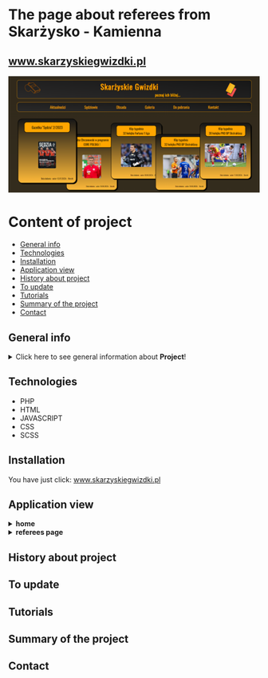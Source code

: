 # The page about referees from Skarżysko - Kamienna <br> 
## www.skarzyskiegwizdki.pl 
![a screenshot presenting the front page of the project website](./images/README/home.png)

# Content of project
* [General info](#general-info)
* [Technologies](#technologies)
* [Installation](#installation)
* [Application view](#application-view)
* [History about project](#history-about-project)
* [To update](#to-update)
* [Tutorials](#tutorials)
* [Summary of the project](#summary-of-the-project)
* [Contact](#contact)

## General info
<details>
<summary>Click here to see general information about <b>Project</b>!</summary>
This page is about the referees from Skarżysko - Kamienna. In this page you can find more information about refeeres from Skarżysko.
<b> subpage: Sędziowie </b>. You can find out, where people of our section will be "whistle" on the week.(<b> subpage: Obsada </b>)
</details>


## Technologies
<ul>
<li>PHP</li>
<li>HTML</li>
<li>JAVASCRIPT</li>
<li>CSS</li>
<li>SCSS</li>
</ul>

## Installation
You have just click: www.skarzyskiegwizdki.pl

## Application view

<details>
<summary> <b>home</b> </summary>
</br> This image shows home page. This page contains header, menu and five articles, which are newest on this page. </br>
<img src="./images/README/news.png">
</details>
 
<details>
<summary> <b>referees page </b> </summary>
</br> This images shows all active refeeres in our referee section. </br>
<img src="./images/README/refs.png">
</br>
</br>If you click on photo, you will be able to see more information about every of us. </br>
<img src="./images/README/refs-pop.PNG">
</details>

## History about project

## To update

## Tutorials

## Summary of the project

## Contact
